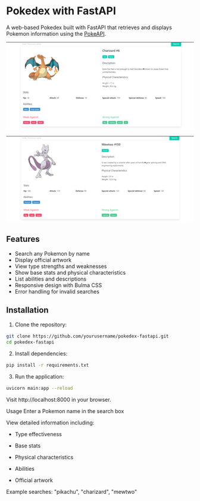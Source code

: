 # Pokedex with FastAPI

A web-based Pokedex built with FastAPI that retrieves and displays Pokemon information using the [PokeAPI](https://pokeapi.co/).

![Pokedex Screenshot](https://github.com/prasannakotyal/Pokedex/blob/master/images/charizard.png)

![Pokedex Screenshot](https://github.com/prasannakotyal/Pokedex/blob/master/images/mewtwo.png)

## Features

- Search any Pokemon by name
- Display official artwork
- View type strengths and weaknesses
- Show base stats and physical characteristics
- List abilities and descriptions
- Responsive design with Bulma CSS
- Error handling for invalid searches

## Installation

1. Clone the repository:
```bash
git clone https://github.com/yourusername/pokedex-fastapi.git
cd pokedex-fastapi
```
2. Install dependencies:

```bash
pip install -r requirements.txt
```

3. Run the application:

```bash
uvicorn main:app --reload
```

Visit http://localhost:8000 in your browser.

Usage
Enter a Pokemon name in the search box

View detailed information including:

- Type effectiveness

- Base stats

- Physical characteristics

- Abilities

- Official artwork

Example searches: "pikachu", "charizard", "mewtwo"